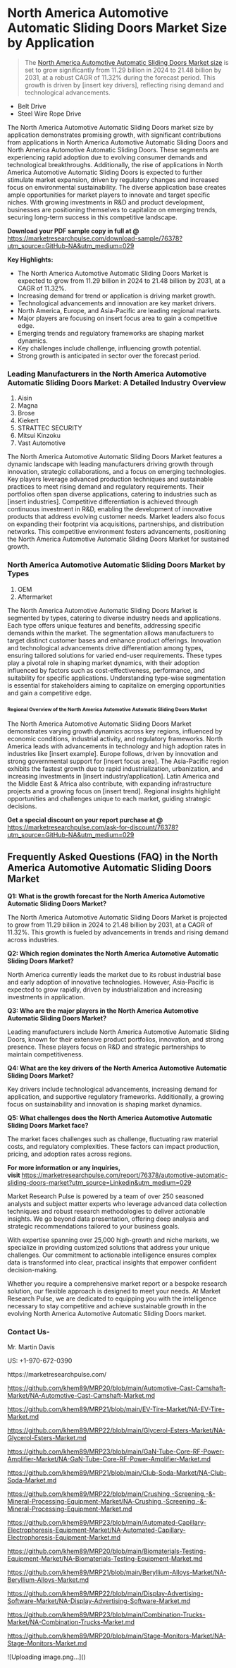 <h1>North America Automotive Automatic Sliding Doors Market&nbsp;Size by Application</h1><blockquote><p>The <a href="https://marketresearchpulse.com/download-sample/76378?utm_source=GitHub-NA&amp;utm_medium=029">North America Automotive Automatic Sliding Doors Market size</a> is set to grow significantly from 11.29 billion in 2024 to 21.48 billion by 2031, at a robust CAGR of 11.32% during the forecast period. This growth is driven by [insert key drivers], reflecting rising demand and technological advancements.</p></blockquote><ul><li>Belt Drive<li> Steel Wire Rope Drive</li></ul><p>The North America Automotive Automatic Sliding Doors market size by application demonstrates promising growth, with significant contributions from applications in North America Automotive Automatic Sliding Doors and North America Automotive Automatic Sliding Doors. These segments are experiencing rapid adoption due to evolving consumer demands and technological breakthroughs. Additionally, the rise of applications in North America Automotive Automatic Sliding Doors is expected to further stimulate market expansion, driven by regulatory changes and increased focus on environmental sustainability. The diverse application base creates ample opportunities for market players to innovate and target specific niches. With growing investments in R&D and product development, businesses are positioning themselves to capitalize on emerging trends, securing long-term success in this competitive landscape.</p><p><strong>Download your PDF sample copy in full at @ </strong><a href="https://marketresearchpulse.com/download-sample/76378?utm_source=GitHub-NA&amp;utm_medium=029">https://marketresearchpulse.com/download-sample/76378?utm_source=GitHub-NA&amp;utm_medium=029</a></p><p><strong>Key Highlights: </strong></p><ul><li>The North America Automotive Automatic Sliding Doors Market is expected to grow from 11.29 billion in 2024 to 21.48 billion by 2031, at a CAGR of 11.32%.</li><li>Increasing demand for trend or application is driving market growth.</li><li>Technological advancements and innovation are key market drivers.</li><li>North America, Europe, and Asia-Pacific are leading regional markets.</li><li>Major players are focusing on insert focus area to gain a competitive edge.</li><li>Emerging trends and regulatory frameworks are shaping market dynamics.</li><li>Key challenges include challenge, influencing growth potential.</li><li>Strong growth is anticipated in sector over the forecast period.</li></ul><h3>Leading Manufacturers in the North America Automotive Automatic Sliding Doors Market: A Detailed Industry Overview</h3><ol><li>Aisin</li><li>Magna</li><li>Brose</li><li>Kiekert</li><li>STRATTEC SECURITY</li><li>Mitsui Kinzoku</li><li>Vast Automotive</li></ol><div class="flex max-w-full flex-col flex-grow"><div class="min-h-8 text-message flex w-full flex-col items-end gap-2 whitespace-normal break-words [.text-message+&amp;]:mt-5" dir="auto" data-message-author-role="assistant" data-message-id="fd8432e4-4910-450d-b182-61b7bfb0a01f" data-message-model-slug="gpt-4o"><div class="flex w-full flex-col gap-1 empty:hidden first:pt-[3px]"><div class="markdown prose w-full break-words dark:prose-invert light"><p>The North America Automotive Automatic Sliding Doors Market features a dynamic landscape with leading manufacturers driving growth through innovation, strategic collaborations, and a focus on emerging technologies. Key players leverage advanced production techniques and sustainable practices to meet rising demand and regulatory requirements. Their portfolios often span diverse applications, catering to industries such as [insert industries]. Competitive differentiation is achieved through continuous investment in R&amp;D, enabling the development of innovative products that address evolving customer needs. Market leaders also focus on expanding their footprint via acquisitions, partnerships, and distribution networks. This competitive environment fosters advancements, positioning the North America Automotive Automatic Sliding Doors Market for sustained growth.</p></div></div></div></div><h3>North America Automotive Automatic Sliding Doors Market by Types</h3><ol><li>OEM<li> Aftermarket</li></ol><div class="flex max-w-full flex-col flex-grow"><div class="min-h-8 text-message flex w-full flex-col items-end gap-2 whitespace-normal break-words [.text-message+&amp;]:mt-5" dir="auto" data-message-author-role="assistant" data-message-id="084470be-0bb7-4664-bddf-5156b4f41249" data-message-model-slug="gpt-4o-mini"><div class="flex w-full flex-col gap-1 empty:hidden first:pt-[3px]"><div class="markdown prose w-full break-words dark:prose-invert light"><p>The North America Automotive Automatic Sliding Doors Market is segmented by types, catering to diverse industry needs and applications. Each type offers unique features and benefits, addressing specific demands within the market. The segmentation allows manufacturers to target distinct customer bases and enhance product offerings. Innovation and technological advancements drive differentiation among types, ensuring tailored solutions for varied end-user requirements. These types play a pivotal role in shaping market dynamics, with their adoption influenced by factors such as cost-effectiveness, performance, and suitability for specific applications. Understanding type-wise segmentation is essential for stakeholders aiming to capitalize on emerging opportunities and gain a competitive edge.</p></div></div></div></div><h3><span style="font-size: 11px;">Regional Overview of the North America Automotive Automatic Sliding Doors Market</span></h3><div class="flex max-w-full flex-col flex-grow"><div class="min-h-8 text-message flex w-full flex-col items-end gap-2 whitespace-normal break-words [.text-message+&amp;]:mt-5" dir="auto" data-message-author-role="assistant" data-message-id="e9038762-ce64-4e30-91c9-9bd413514231" data-message-model-slug="gpt-4o-mini"><div class="flex w-full flex-col gap-1 empty:hidden first:pt-[3px]"><div class="markdown prose w-full break-words dark:prose-invert light"><p>The North America Automotive Automatic Sliding Doors Market demonstrates varying growth dynamics across key regions, influenced by economic conditions, industrial activity, and regulatory frameworks. North America leads with advancements in technology and high adoption rates in industries like [insert example]. Europe follows, driven by innovation and strong governmental support for [insert focus area]. The Asia-Pacific region exhibits the fastest growth due to rapid industrialization, urbanization, and increasing investments in [insert industry/application]. Latin America and the Middle East &amp; Africa also contribute, with expanding infrastructure projects and a growing focus on [insert trend]. Regional insights highlight opportunities and challenges unique to each market, guiding strategic decisions.</p></div></div></div></div><p><strong>Get a special discount on your report purchase at @ </strong><a href="https://marketresearchpulse.com/ask-for-discount/76378?utm_source=GitHub-NA&amp;utm_medium=029">https://marketresearchpulse.com/ask-for-discount/76378?utm_source=GitHub-NA&amp;utm_medium=029</a></p><h2>Frequently Asked Questions (FAQ) in the North America Automotive Automatic Sliding Doors Market</h2><p><strong>Q1: What is the growth forecast for the North America Automotive Automatic Sliding Doors Market?</strong></p><p>The North America Automotive Automatic Sliding Doors Market is projected to grow from 11.29 billion in 2024 to 21.48 billion by 2031, at a CAGR of 11.32%. This growth is fueled by advancements in trends and rising demand across industries.</p><p><strong>Q2: Which region dominates the North America Automotive Automatic Sliding Doors Market?</strong></p><p>North America currently leads the market due to its robust industrial base and early adoption of innovative technologies. However, Asia-Pacific is expected to grow rapidly, driven by industrialization and increasing investments in application.</p><p><strong>Q3: Who are the major players in the North America Automotive Automatic Sliding Doors Market?</strong></p><p>Leading manufacturers include North America Automotive Automatic Sliding Doors, known for their extensive product portfolios, innovation, and strong presence. These players focus on R&amp;D and strategic partnerships to maintain competitiveness.</p><p><strong>Q4: What are the key drivers of the North America Automotive Automatic Sliding Doors Market?</strong></p><p>Key drivers include technological advancements, increasing demand for application, and supportive regulatory frameworks. Additionally, a growing focus on sustainability and innovation is shaping market dynamics.</p><p><strong>Q5: What challenges does the North America Automotive Automatic Sliding Doors Market face?</strong></p><p>The market faces challenges such as challenge, fluctuating raw material costs, and regulatory complexities. These factors can impact production, pricing, and adoption rates across regions.</p><p><strong>For more information or any inquiries, visit&nbsp;</strong><a href="https://marketresearchpulse.com/report/76378/automotive-automatic-sliding-doors-market?utm_source=Linkedin&utm_medium=029">https://marketresearchpulse.com/report/76378/automotive-automatic-sliding-doors-market?utm_source=Linkedin&utm_medium=029</a></p><p>Market Research Pulse is powered by a team of over 250 seasoned analysts and subject matter experts who leverage advanced data collection techniques and robust research methodologies to deliver actionable insights. We go beyond data presentation, offering deep analysis and strategic recommendations tailored to your business goals.</p><p>With expertise spanning over 25,000 high-growth and niche markets, we specialize in providing customized solutions that address your unique challenges. Our commitment to actionable intelligence ensures complex data is transformed into clear, practical insights that empower confident decision-making.</p><p>Whether you require a comprehensive market report or a bespoke research solution, our flexible approach is designed to meet your needs. At Market Research Pulse, we are dedicated to equipping you with the intelligence necessary to stay competitive and achieve sustainable growth in the evolving North America Automotive Automatic Sliding Doors market.</p><h3><strong>Contact Us-</strong></h3><p>Mr. Martin Davis</p><p>US: +1-970-672-0390</p><p>https://marketresearchpulse.com/</p><p><a href="https://github.com/khem89/MRP20/blob/main/Automotive-Cast-Camshaft-Market/NA-Automotive-Cast-Camshaft-Market.md">https://github.com/khem89/MRP20/blob/main/Automotive-Cast-Camshaft-Market/NA-Automotive-Cast-Camshaft-Market.md</a></p><p><a href="https://github.com/khem89/MRP21/blob/main/EV-Tire-Market/NA-EV-Tire-Market.md">https://github.com/khem89/MRP21/blob/main/EV-Tire-Market/NA-EV-Tire-Market.md</a></p><p><a href="https://github.com/khem89/MRP22/blob/main/Glycerol-Esters-Market/NA-Glycerol-Esters-Market.md">https://github.com/khem89/MRP22/blob/main/Glycerol-Esters-Market/NA-Glycerol-Esters-Market.md</a></p><p><a href="https://github.com/khem89/MRP23/blob/main/GaN-Tube-Core-RF-Power-Amplifier-Market/NA-GaN-Tube-Core-RF-Power-Amplifier-Market.md">https://github.com/khem89/MRP23/blob/main/GaN-Tube-Core-RF-Power-Amplifier-Market/NA-GaN-Tube-Core-RF-Power-Amplifier-Market.md</a></p><p><a href="https://github.com/khem89/MRP21/blob/main/Club-Soda-Market/NA-Club-Soda-Market.md">https://github.com/khem89/MRP21/blob/main/Club-Soda-Market/NA-Club-Soda-Market.md</a></p><p><a href="https://github.com/khem89/MRP22/blob/main/Crushing,-Screening,-&-Mineral-Processing-Equipment-Market/NA-Crushing,-Screening,-&-Mineral-Processing-Equipment-Market.md">https://github.com/khem89/MRP22/blob/main/Crushing,-Screening,-&-Mineral-Processing-Equipment-Market/NA-Crushing,-Screening,-&-Mineral-Processing-Equipment-Market.md</a></p><p><a href="https://github.com/khem89/MRP23/blob/main/Automated-Capillary-Electrophoresis-Equipment-Market/NA-Automated-Capillary-Electrophoresis-Equipment-Market.md">https://github.com/khem89/MRP23/blob/main/Automated-Capillary-Electrophoresis-Equipment-Market/NA-Automated-Capillary-Electrophoresis-Equipment-Market.md</a></p><p><a href="https://github.com/khem89/MRP20/blob/main/Biomaterials-Testing-Equipment-Market/NA-Biomaterials-Testing-Equipment-Market.md">https://github.com/khem89/MRP20/blob/main/Biomaterials-Testing-Equipment-Market/NA-Biomaterials-Testing-Equipment-Market.md</a></p><p><a href="https://github.com/khem89/MRP21/blob/main/Beryllium-Alloys-Market/NA-Beryllium-Alloys-Market.md">https://github.com/khem89/MRP21/blob/main/Beryllium-Alloys-Market/NA-Beryllium-Alloys-Market.md</a></p><p><a href="https://github.com/khem89/MRP22/blob/main/Display-Advertising-Software-Market/NA-Display-Advertising-Software-Market.md">https://github.com/khem89/MRP22/blob/main/Display-Advertising-Software-Market/NA-Display-Advertising-Software-Market.md</a></p><p><a href="https://github.com/khem89/MRP23/blob/main/Combination-Trucks-Market/NA-Combination-Trucks-Market.md">https://github.com/khem89/MRP23/blob/main/Combination-Trucks-Market/NA-Combination-Trucks-Market.md</a></p><p><a href="https://github.com/khem89/MRP20/blob/main/Stage-Monitors-Market/NA-Stage-Monitors-Market.md">https://github.com/khem89/MRP20/blob/main/Stage-Monitors-Market/NA-Stage-Monitors-Market.md</a></p>
![Uploading image.png…]()
